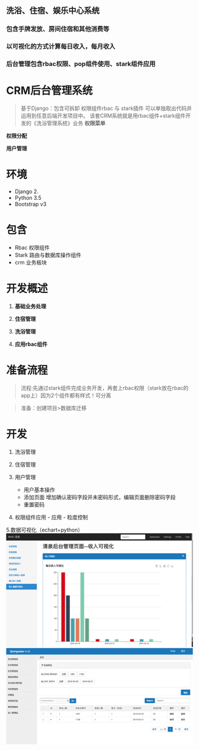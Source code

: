## 洗浴、住宿、娱乐中心系统
### 包含手牌发放、房间住宿和其他消费等
### 以可视化的方式计算每日收入，每月收入
### 后台管理包含rbac权限、pop组件使用、stark组件应用
# CRM后台管理系统
> 基于Django：包含可拆卸 权限组件rbac 与 stark插件 可以单独取出代码并运用到任意后端开发项目中。 该套CRM系统就是用rbac组件+stark组件开发的《洗浴管理系统》业务
**权限菜单**

**权限分配**

**用户管理**


# 环境
- Django 2.
- Python 3.5
- Bootstrap v3

# 包含
- Rbac 权限组件
- Stark 路由与数据库操作组件
- crm 业务板块

    
# 开发概述
1. **基础业务处理**
    

2. **住宿管理**
    

3. **洗浴管理**
    
    
4. **应用rbac组件**


# 准备流程
> 流程:先通过stark组件完成业务开发，再套上rbac权限（stark放在rbac的app上）因为2个组件都有样式！可分离

> 准备：创建项目>数据库迁移

# 开发
1. 洗浴管理
2. 住宿管理
3. 用户管理
    - 用户基本操作
    - 添加页面 增加确认密码字段并未密码形式，编辑页面删除密码字段
    - 重置密码

4. 权限组件应用
        - 应用
        - 粒度控制


5.数据可视化（echart+python）
![Image](https://github.com/HQCfly/SpringCenter/blob/master/imageFile/1.png)
![Image](https://github.com/HQCfly/SpringCenter/blob/master/imageFile/2.png)